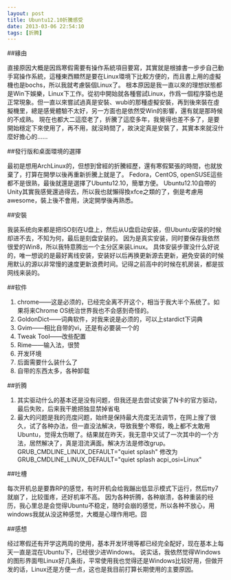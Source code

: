 ```yaml
---
layout: post
title: Ubuntu12.10折騰感受
date: 2013-03-06 22:54:10
tags: [折腾]
---
```


##緣由  

直接原因大概是因爲寒假需要有操作系統項目要寫，其實就是根據書一步步自己動手寫操作系統，這種東西顯然是要在Linux環境下比較方便的，而且書上用的虛擬機也是bochs，所以我就考慮裝個Linux了。 根本原因是我一直以來的理想狀態都是Win下娛樂，Linux下工作。從初中開始就各種嘗試Linux，作爲一個程序猿也是正常現象。但一直以來嘗試過真是安裝、wubi的那種虛擬安裝，再到後來裝在虛擬機里，總是感覺體驗不太好，另一方面也是依然受Win的影響，還有就是那時候的不成熟。 現在也都大二這麼老了，折騰了這麼多年，我覺得也差不多了，是要開始穩定下來使用了，再不用，就沒時間了，故決定真是安裝了，其實本來就沒什麼好擔心的……

##發行版和桌面環境的選擇  

最初是想用ArchLinux的，但想到曾經的折騰經歷，還有寒假緊張的時間，也就放棄了，打算在開學以後再重新折騰上就是了。 Fedora，CentOS, openSUSE這些都不是很熟，最後就還是選擇了Ubuntu12.10，簡單方便。 Ubuntu12.10自帶的Unity其實我感覺還過得去，所以我也就懶得換xfce之類的了，倒是考慮用awesome，裝上後不會用，決定開學後再熟悉。  

##安裝

我装系统向来都是把ISO刻在U盘上，然后从U盘启动安装，但Ubuntu安装的时候却进不去，不知为何，最后是刻盘安装的。 因为是真实安装，同时要保存我依然很爱的Win8，所以我特意腾出一个主分区来装Linux。 具体安装步骤没什么好说的，唯一想说的是最好离线安装，安装好以后再换更新源去更新，避免安装的时候用默认的源以非常慢的速度更新浪费时间。记得之前高中的时候在机房装，都是拔网线来装的。

##软件

1.  chrome——这是必须的，已经完全离不开这个，相当于我大半个系统了。如果将来Chrome OS统治世界我也不会感到奇怪的。
2. GoldonDict——词典软件，对我来说是必须的，可以上stardict下词典
3. Gvim——相比自带的vi，还是有必要装一个的
4. Tweak Tool——改些配置
5. Rime——输入法，很赞
6. 开发环境
7. 后面需要什么装什么了
8. 自带的东西太多，各种卸载

##折腾

1. 其实驱动什么的基本还是没有问题，但我还是去尝试安装了N卡的官方驱动，最后失败，后来我干脆把独显禁掉省电
2. 最大的问题是我的亮度问题，始终是保持最大亮度无法调节，在网上搜了很久，试了各种办法，但一直没法解决，导致我整个寒假，晚上都不太敢用Ubuntu，觉得太伤眼了。结果就在昨天，我无意中又试了一次其中的一个方法，居然解决了，真是泪流满面。解决方法是修改grup。
    GRUB_CMDLINE_LINUX_DEFAULT="quiet splash" 修改为 
    GRUB_CMDLINE_LINUX_DEFAULT="quiet splash acpi_osi=Linux"

##吐槽

每次开机总是要靠RP的感觉，有时开机会给我蹦出低显示模式下运行，然后tty7就崩了，比较蛋疼，还好机率不高。 因为各种折腾，各种崩溃，各种重装的经历，我心里总是会觉得Ubuntu不稳定，随时会崩的感觉，所以各种不放心，用windows我就从没这种感觉，大概是心理作用吧。囧

##感想

经过寒假还有开学这两周的使用，基本开发环境等都已经完全配好，现在基本上每天一直是混在Ubuntu下，已经很少进Windows。 说实话，我依然觉得Windows的图形界面甩Linux好几条街，平常使用我也觉得还是Windows比较好用，但做开发的话，Linux还是方便一点，这也是我目前打算长期使用的主要原因。
